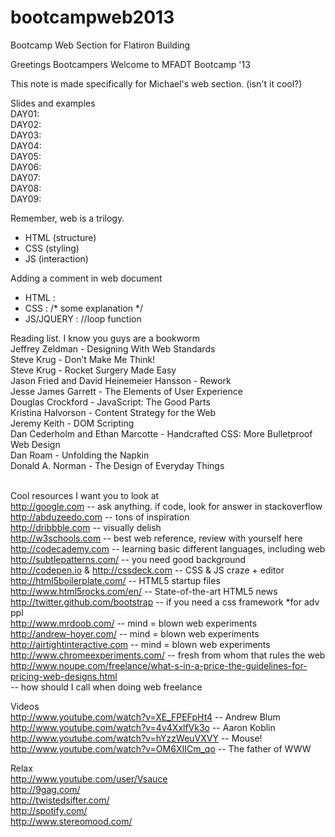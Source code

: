 bootcampweb2013
===============

Bootcamp Web Section for Flatiron Building

Greetings Bootcampers
Welcome to MFADT Bootcamp '13

This note is made specifically for Michael's web section. (isn't it cool?)

Slides and examples
<br>DAY01:
<br>DAY02:
<br>DAY03:
<br>DAY04:
<br>DAY05:
<br>DAY06:
<br>DAY07:
<br>DAY08:
<br>DAY09:

Remember, web is a trilogy. 
- HTML (structure)
- CSS (styling)
- JS (interaction)

Adding a comment in web document
- HTML : <!-- content begins here -->
- CSS : /* some explanation */
- JS/JQUERY : //loop function

Reading list. I know you guys are a bookworm
<br>Jeffrey Zeldman - Designing With Web Standards
<br>Steve Krug - Don’t Make Me Think!
<br>Steve Krug - Rocket Surgery Made Easy
<br>Jason Fried and David Heinemeier Hansson - Rework
<br>Jesse James Garrett - The Elements of User Experience
<br>Douglas Crockford - JavaScript: The Good Parts
<br>Kristina Halvorson - Content Strategy for the Web
<br>Jeremy Keith - DOM Scripting
<br>Dan Cederholm and Ethan Marcotte - Handcrafted CSS: More Bulletproof Web Design
<br>Dan Roam - Unfolding the Napkin
<br>Donald A. Norman - The Design of Everyday Things

<br>Cool resources I want you to look at
<br>http://google.com -- ask anything. if code, look for answer in stackoverflow
<br>http://abduzeedo.com -- tons of inspiration
<br>http://dribbble.com -- visually delish
<br>http://w3schools.com -- best web reference, review with yourself here
<br>http://codecademy.com -- learning basic different languages, including web
<br>http://subtlepatterns.com/ -- you need good background
<br>http://codepen.io & http://cssdeck.com -- CSS & JS craze + editor
<br>http://html5boilerplate.com/ -- HTML5 startup files
<br>http://www.html5rocks.com/en/ -- State-of-the-art HTML5 news
<br>http://twitter.github.com/bootstrap -- if you need a css framework *for adv ppl
<br>http://www.mrdoob.com/ -- mind = blown web experiments
<br>http://andrew-hoyer.com/ -- mind = blown web experiments
<br>http://airtightinteractive.com -- mind = blown web experiments
<br>http://www.chromeexperiments.com/ -- fresh from whom that rules the web
<br>http://www.noupe.com/freelance/what-s-in-a-price-the-guidelines-for-pricing-web-designs.html
<br>-- how should I call when doing web freelance

Videos
<br>http://www.youtube.com/watch?v=XE_FPEFpHt4 -- Andrew Blum
<br>http://www.youtube.com/watch?v=4v4XxlfVk3o -- Aaron Koblin
<br>http://www.youtube.com/watch?v=hYzzWeuVXVY -- Mouse!
<br>http://www.youtube.com/watch?v=OM6XIICm_qo -- The father of WWW

Relax
<br>http://www.youtube.com/user/Vsauce
<br>http://9gag.com/
<br>http://twistedsifter.com/
<br>http://spotify.com/
<br>http://www.stereomood.com/
